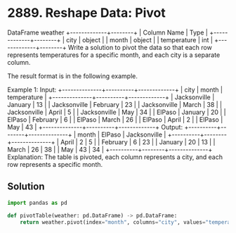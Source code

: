 # 2889. Reshape Data: Pivot

DataFrame weather
+-------------+--------+
| Column Name | Type   |
+-------------+--------+
| city        | object |
| month       | object |
| temperature | int    |
+-------------+--------+
Write a solution to pivot the data so that each row represents temperatures for a specific month, and each city is a separate column.

The result format is in the following example.

 

Example 1:
Input:
+--------------+----------+-------------+
| city         | month    | temperature |
+--------------+----------+-------------+
| Jacksonville | January  | 13          |
| Jacksonville | February | 23          |
| Jacksonville | March    | 38          |
| Jacksonville | April    | 5           |
| Jacksonville | May      | 34          |
| ElPaso       | January  | 20          |
| ElPaso       | February | 6           |
| ElPaso       | March    | 26          |
| ElPaso       | April    | 2           |
| ElPaso       | May      | 43          |
+--------------+----------+-------------+
Output:
+----------+--------+--------------+
| month    | ElPaso | Jacksonville |
+----------+--------+--------------+
| April    | 2      | 5            |
| February | 6      | 23           |
| January  | 20     | 13           |
| March    | 26     | 38           |
| May      | 43     | 34           |
+----------+--------+--------------+
Explanation:
The table is pivoted, each column represents a city, and each row represents a specific month.

## Solution

```python
import pandas as pd

def pivotTable(weather: pd.DataFrame) -> pd.DataFrame:
    return weather.pivot(index="month", columns="city", values="temperature")
```